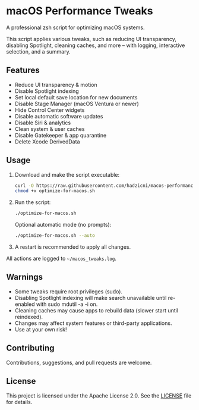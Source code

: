 # macOS Performance Tweaks

A professional zsh script for optimizing macOS systems.

This script applies various tweaks, such as reducing UI transparency, disabling Spotlight, cleaning caches, and more – with logging, interactive selection, and a summary.

## Features

- Reduce UI transparency & motion
- Disable Spotlight indexing
- Set local default save location for new documents
- Disable Stage Manager (macOS Ventura or newer)
- Hide Control Center widgets
- Disable automatic software updates
- Disable Siri & analytics
- Clean system & user caches
- Disable Gatekeeper & app quarantine
- Delete Xcode DerivedData

## Usage

1. Download and make the script executable:

   ```bash
   curl -O https://raw.githubusercontent.com/hadzicni/macos-performance-tweaks/main/optimize-for-macos.sh
   chmod +x optimize-for-macos.sh
   ```

2. Run the script:

   ```bash
   ./optimize-for-macos.sh
   ```

   Optional automatic mode (no prompts):

   ```bash
   ./optimize-for-macos.sh --auto
   ```

3. A restart is recommended to apply all changes.

All actions are logged to `~/macos_tweaks.log`.

## Warnings

- Some tweaks require root privileges (sudo).
- Disabling Spotlight indexing will make search unavailable until re-enabled with sudo mdutil -a -i on.
- Cleaning caches may cause apps to rebuild data (slower start until reindexed).
- Changes may affect system features or third-party applications.
- Use at your own risk!

## Contributing
Contributions, suggestions, and pull requests are welcome.

## License

This project is licensed under the Apache License 2.0. See the [LICENSE](./LICENSE) file for details.
